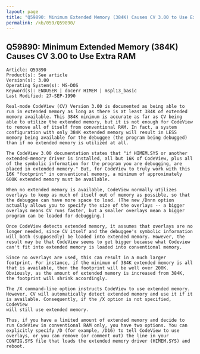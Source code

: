 ```yaml
---
layout: page
title: "Q59890: Minimum Extended Memory (384K) Causes CV 3.00 to Use Extra RAM"
permalink: /kb/059/Q59890/
---
```


## Q59890: Minimum Extended Memory (384K) Causes CV 3.00 to Use Extra RAM

	Article: Q59890
	Product(s): See article
	Version(s): 3.00
	Operating System(s): MS-DOS
	Keyword(s): ENDUSER | docerr HIMEM | mspl13_basic
	Last Modified: 27-SEP-1990
	
	Real-mode CodeView (CV) Version 3.00 is documented as being able to
	run in extended memory as long as there is at least 384K of extended
	memory available. This 384K minimum is accurate as far as CV being
	able to utilize the extended memory, but it is not enough for CodeView
	to remove all of itself from conventional RAM. In fact, a system
	configuration with only 384K extended memory will result in LESS
	memory being available for the debuggee (the program being debugged)
	than if no extended memory is utilized at all.
	
	The CodeView 3.00 documentation states that "if HIMEM.SYS or another
	extended-memory driver is installed, all but 16K of CodeView, plus all
	of the symbolic information for the program you are debugging, are
	placed in extended memory." But, for CodeView to truly work with this
	16K "footprint" in conventional memory, a minimum of approximately
	600K extended memory must be available.
	
	When no extended memory is available, CodeView normally utilizes
	overlays to keep as much of itself out of memory as possible, so that
	the debuggee can have more space to load. (The new /Dnnn option
	actually allows you to specify the size of the overlays -- a bigger
	overlays means CV runs faster, but a smaller overlays mean a bigger
	program can be loaded for debugging.)
	
	Once CodeView detects extended memory, it assumes that overlays are no
	longer needed, since CV itself and the debuggee's symbolic information
	will both (supposedly) be loaded into extended memory. However, the
	result may be that CodeView seems to get bigger because what Codeview
	can't fit into extended memory is loaded into conventional memory.
	
	Since no overlays are used, this can result in a much larger
	footprint. For instance, if the minimum of 384K extended memory is all
	that is available, then the footprint will be well over 200K.
	Obviously, as the amount of extended memory is increased from 384K,
	the footprint will shrink accordingly.
	
	The /X command-line option instructs CodeView to use extended memory.
	However, CV will automatically detect extended memory and use it if it
	is available. Consequently, if the /X option is not specified, CodeView
	will still use extended memory.
	
	Thus, if you have a limited amount of extended memory and decide to
	run CodeView in conventional RAM only, you have two options. You can
	explicitly specify /D (for example, /D16) to tell CodeView to use
	overlays, or you can remove (or comment out) the line in your
	CONFIG.SYS file that loads the extended memory driver (HIMEM.SYS) and
	reboot.
